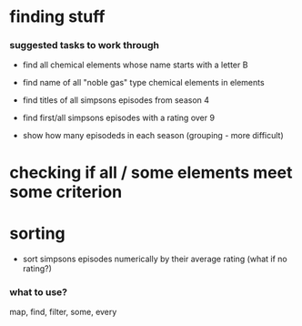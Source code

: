 # finding stuff

### suggested tasks to work through

-   find all chemical elements whose name starts with a letter B
-   find name of all "noble gas" type chemical elements in elements
-   find titles of all simpsons episodes from season 4

-   find first/all simpsons episodes with a rating over 9

-   show how many episodeds in each season (grouping - more difficult)

# checking if all / some elements meet some criterion

# sorting

-   sort simpsons episodes numerically by their average rating (what if no rating?)

### what to use?

map, find, filter, some, every
